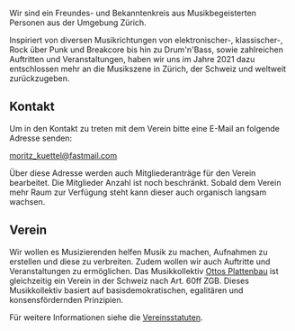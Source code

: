 Wir sind ein Freundes- und Bekanntenkreis aus Musikbegeisterten Personen aus der Umgebung Zürich.

Inspiriert von diversen Musikrichtungen von elektronischer-, klassischer-, Rock über Punk und Breakcore bis hin zu Drum'n'Bass, sowie zahlreichen Auftritten und Veranstaltungen, haben wir uns im Jahre 2021 dazu entschlossen mehr an die Musikszene in Zürich, der Schweiz und weltweit zurückzugeben.

## Kontakt

Um in den Kontakt zu treten mit dem Verein bitte eine E-Mail an folgende Adresse senden:

[moritz_kuettel@fastmail.com](mailto:moritz_kuettel@fastmail.com?subject=Kontaktanfrage%20Webseite%20Ottosplattenbau)

Über diese Adresse werden auch Mitgliederanträge für den Verein bearbeitet.
Die Mitglieder Anzahl ist noch beschränkt. Sobald dem Verein mehr Raum zur Verfügung steht kann dieser auch organisch langsam wachsen.

## Verein

Wir wollen es Musizierenden helfen Musik zu machen,
Aufnahmen zu erstellen und diese zu verbreiten.
Zudem wollen wir auch Auftritte und Veranstaltungen zu ermöglichen.
Das Musikkollektiv [Ottos Plattenbau](/verein/Verein.html) ist gleichzeitig ein Verein in der Schweiz nach Art. 60ff ZGB.
Dieses Musikkollektiv basiert auf basisdemokratischen, egalitären und konsensfördernden Prinzipien.

Für weitere Informationen siehe die [Vereinsstatuten](/verein/Verein.html).
